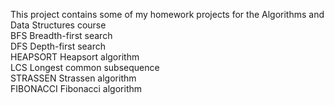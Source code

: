 This project contains some of my homework projects for the Algorithms and Data Structures course<br>
BFS <a src="http://en.wikipedia.org/wiki/Breadth-first_search">Breadth-first search</a><br>
DFS <a src="http://en.wikipedia.org/wiki/Depth-first_search">Depth-first search</a><br>
HEAPSORT <a src="http://en.wikipedia.org/wiki/Heapsort">Heapsort algorithm</a><br>
LCS <a src="http://en.wikipedia.org/wiki/Longest_common_subsequence_problem">Longest common subsequence</a><br>
STRASSEN <a src="http://en.wikipedia.org/wiki/Strassen_algorithm">Strassen algorithm</a><br>
FIBONACCI <a src="http://en.wikipedia.org/wiki/Fibonacci_number">Fibonacci algorithm</a><br>
